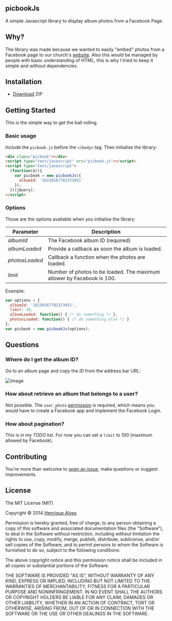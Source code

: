 picbookJs
-------

A simple Javascript library to display album photos from a Facebook Page.

## Why?

The library was made because we wanted to easily "embed" photos from a Facebook page to our church's [website](http://hillsong.co.uk). Also this would be managed by people with basic understanding of HTML, this is why I tried to keep it simple and without dependencies.

## Installation

- [Download](https://github.com/henriquea/picbookjs/archive/master.zip) ZIP

## Getting Started

This is the simple way to get the ball rolling.

### Basic usage

Include the `picbook.js` before the `</body>` tag. Then initialise the library:

```html
<div class="picbook"></div>
<script type="text/javascript" src="picbook.js"></script>
<script type="text/javascript">
  (function($)){
    var picbook = new picbookJs({
      albumId: '10150167782373951'
    });
  })(jQuery);
</script>
```

### Options

Those are the options avaliable when you initialise the library:

| Parameter         | Description                                                            |
| ----------------- | ---------------------------------------------------------------------- |
| _albumId_         | The Facebook album ID (required)                                       |
| _albumLoaded_     | Provide a callback as soon the album is loaded.                        |
| _photosLoaded_    | Callback a function when the photos are loaded.                        |
| _limit_           | Number of photos to be loaded. The maximum allower by Facebook is 100. |

Example:

```javascript
var options = {
  albumId: '10150167782373951',
  limit: 10,
  albumLoaded: function() { /* do something */ },
  photosLoaded: function() { /* do something else */ }
};
var picbook = new picbookJs(options);
```

## Questions

### Where do I get the album ID?

Go to an album page and copy the _ID_ from the address bar URL:

![Image](http://f.cl.ly/items/2s0L3f430q2l1I11101K/fb-album-id.gif)

### How about retrieve an album that belongs to a user?

Not possible. The `user_photo` [permission](https://developers.facebook.com/docs/reference/login/#permissions) is required, which means you would have to create a Facebook app and implement the Facebook Login.

### How about pagination?

This is in my _TODO_ list. For now you can set a `limit` to 100 (maximum allowed by Facebook).

## Contributing

You're more than welcome to [open an issue](https://github.com/henriquea/picbookjs/issues), make questions or suggest improvements.

## License

The MIT License (MIT)

Copyright © 2014 [Henrique Alves](https://github.com/henriquea)

Permission is hereby granted, free of charge, to any person obtaining a copy of this software and associated documentation files (the "Software"), to deal in the Software without restriction, including without limitation the rights to use, copy, modify, merge, publish, distribute, sublicense, and/or sell copies of the Software, and to permit persons to whom the Software is furnished to do so, subject to the following conditions:

The above copyright notice and this permission notice shall be included in all copies or substantial portions of the Software.

THE SOFTWARE IS PROVIDED "AS IS", WITHOUT WARRANTY OF ANY KIND, EXPRESS OR IMPLIED, INCLUDING BUT NOT LIMITED TO THE WARRANTIES OF MERCHANTABILITY, FITNESS FOR A PARTICULAR PURPOSE AND NONINFRINGEMENT. IN NO EVENT SHALL THE AUTHORS OR COPYRIGHT HOLDERS BE LIABLE FOR ANY CLAIM, DAMAGES OR OTHER LIABILITY, WHETHER IN AN ACTION OF CONTRACT, TORT OR OTHERWISE, ARISING FROM, OUT OF OR IN CONNECTION WITH THE SOFTWARE OR THE USE OR OTHER DEALINGS IN THE SOFTWARE.